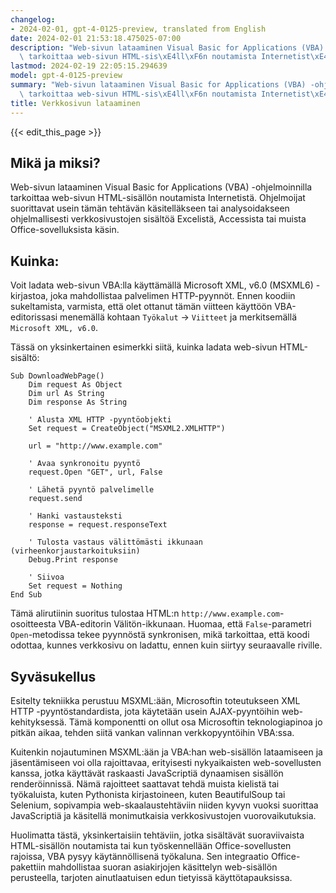 ```yaml
---
changelog:
- 2024-02-01, gpt-4-0125-preview, translated from English
date: 2024-02-01 21:53:18.475025-07:00
description: "Web-sivun lataaminen Visual Basic for Applications (VBA) -ohjelmoinnilla\
  \ tarkoittaa web-sivun HTML-sis\xE4ll\xF6n noutamista Internetist\xE4. Ohjelmoijat\u2026"
lastmod: 2024-02-19 22:05:15.294639
model: gpt-4-0125-preview
summary: "Web-sivun lataaminen Visual Basic for Applications (VBA) -ohjelmoinnilla\
  \ tarkoittaa web-sivun HTML-sis\xE4ll\xF6n noutamista Internetist\xE4. Ohjelmoijat\u2026"
title: Verkkosivun lataaminen
---
```


{{< edit_this_page >}}

## Mikä ja miksi?

Web-sivun lataaminen Visual Basic for Applications (VBA) -ohjelmoinnilla tarkoittaa web-sivun HTML-sisällön noutamista Internetistä. Ohjelmoijat suorittavat usein tämän tehtävän käsitelläkseen tai analysoidakseen ohjelmallisesti verkkosivustojen sisältöä Excelistä, Accessista tai muista Office-sovelluksista käsin.

## Kuinka:

Voit ladata web-sivun VBA:lla käyttämällä Microsoft XML, v6.0 (MSXML6) -kirjastoa, joka mahdollistaa palvelimen HTTP-pyynnöt. Ennen koodiin sukeltamista, varmista, että olet ottanut tämän viitteen käyttöön VBA-editorissasi menemällä kohtaan `Työkalut` -> `Viitteet` ja merkitsemällä `Microsoft XML, v6.0`.

Tässä on yksinkertainen esimerkki siitä, kuinka ladata web-sivun HTML-sisältö:

```basic
Sub DownloadWebPage()
    Dim request As Object
    Dim url As String
    Dim response As String
    
    ' Alusta XML HTTP -pyyntöobjekti
    Set request = CreateObject("MSXML2.XMLHTTP")
    
    url = "http://www.example.com"
    
    ' Avaa synkronoitu pyyntö
    request.Open "GET", url, False
    
    ' Lähetä pyyntö palvelimelle
    request.send
    
    ' Hanki vastausteksti
    response = request.responseText
    
    ' Tulosta vastaus välittömästi ikkunaan (virheenkorjaustarkoituksiin)
    Debug.Print response
    
    ' Siivoa
    Set request = Nothing
End Sub
```

Tämä alirutiinin suoritus tulostaa HTML:n `http://www.example.com`-osoitteesta VBA-editorin Välitön-ikkunaan. Huomaa, että `False`-parametri `Open`-metodissa tekee pyynnöstä synkronisen, mikä tarkoittaa, että koodi odottaa, kunnes verkkosivu on ladattu, ennen kuin siirtyy seuraavalle riville.

## Syväsukellus

Esitelty tekniikka perustuu MSXML:ään, Microsoftin toteutukseen XML HTTP -pyyntöstandardista, jota käytetään usein AJAX-pyyntöihin web-kehityksessä. Tämä komponentti on ollut osa Microsoftin teknologiapinoa jo pitkän aikaa, tehden siitä vankan valinnan verkkopyyntöihin VBA:ssa.

Kuitenkin nojautuminen MSXML:ään ja VBA:han web-sisällön lataamiseen ja jäsentämiseen voi olla rajoittavaa, erityisesti nykyaikaisten web-sovellusten kanssa, jotka käyttävät raskaasti JavaScriptiä dynaamisen sisällön renderöinnissä. Nämä rajoitteet saattavat tehdä muista kielistä tai työkaluista, kuten Pythonista kirjastoineen, kuten BeautifulSoup tai Selenium, sopivampia web-skaalaustehtäviin niiden kyvyn vuoksi suorittaa JavaScriptiä ja käsitellä monimutkaisia verkkosivustojen vuorovaikutuksia.

Huolimatta tästä, yksinkertaisiin tehtäviin, jotka sisältävät suoraviivaista HTML-sisällön noutamista tai kun työskennellään Office-sovellusten rajoissa, VBA pysyy käytännöllisenä työkaluna. Sen integraatio Office-pakettiin mahdollistaa suoran asiakirjojen käsittelyn web-sisällön perusteella, tarjoten ainutlaatuisen edun tietyissä käyttötapauksissa.
